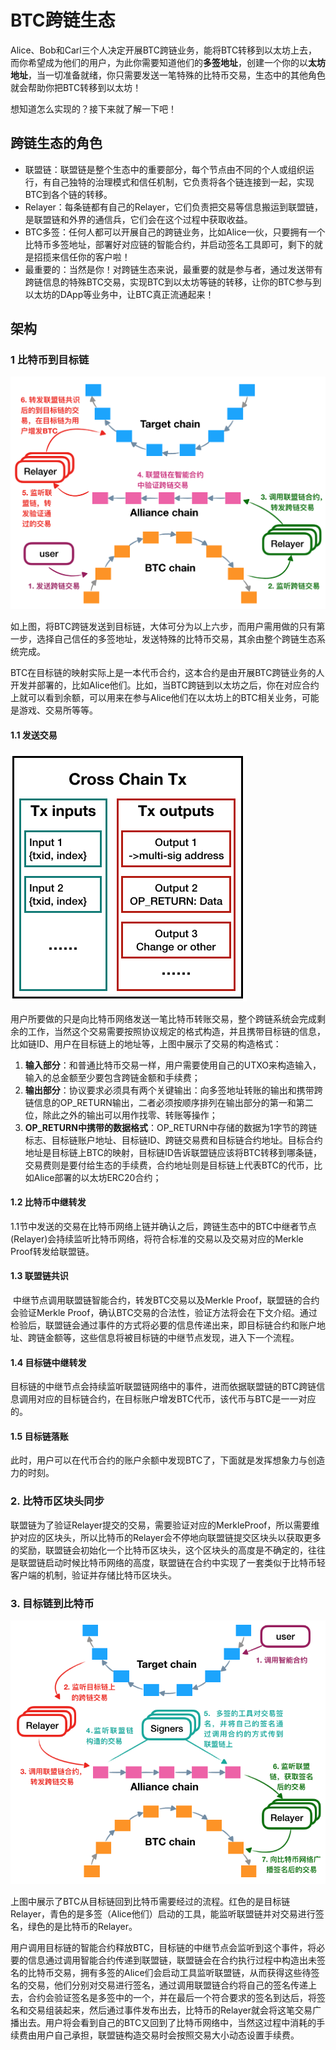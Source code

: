 # BTC跨链生态

Alice、Bob和Carl三个人决定开展BTC跨链业务，能将BTC转移到以太坊上去，而你希望成为他们的用户，为此你需要知道他们的**多签地址**，创建一个你的以**太坊地址**，当一切准备就绪，你只需要发送一笔特殊的比特币交易，生态中的其他角色就会帮助你把BTC转移到以太坊！

想知道怎么实现的？接下来就了解一下吧！

## 跨链生态的角色

- 联盟链：联盟链是整个生态中的重要部分，每个节点由不同的个人或组织运行，有自己独特的治理模式和信任机制，它负责将各个链连接到一起，实现BTC到各个链的转移。
- Relayer：每条链都有自己的Relayer，它们负责把交易等信息搬运到联盟链，是联盟链和外界的通信兵，它们会在这个过程中获取收益。
- BTC多签：任何人都可以开展自己的跨链业务，比如Alice一伙，只要拥有一个比特币多签地址，部署好对应链的智能合约，并启动签名工具即可，剩下的就是招揽来信任你的客户啦！
- 最重要的：当然是你！对跨链生态来说，最重要的就是参与者，通过发送带有跨链信息的特殊BTC交易，实现BTC到以太坊等链的转移，让你的BTC参与到以太坊的DApp等业务中，让BTC真正流通起来！

## 架构

### 1 比特币到目标链

![](pic/from.png)

​	如上图，将BTC跨链发送到目标链，大体可分为以上六步，而用户需用做的只有第一步，选择自己信任的多签地址，发送特殊的比特币交易，其余由整个跨链生态系统完成。

​	BTC在目标链的映射实际上是一本代币合约，这本合约是由开展BTC跨链业务的人开发并部署的，比如Alice他们。比如，当BTC跨链到以太坊之后，你在对应合约上就可以看到余额，可以用来在参与Alice他们在以太坊上的BTC相关业务，可能是游戏、交易所等等。

#### 1.1 发送交易

![](pic/cctx.png)

​	用户所要做的只是向比特币网络发送一笔比特币转账交易，整个跨链系统会完成剩余的工作，当然这个交易需要按照协议规定的格式构造，并且携带目标链的信息，比如链ID、用户在目标链上的地址等，上图中展示了交易的构造格式：

1. **输入部分**：和普通比特币交易一样，用户需要使用自己的UTXO来构造输入，输入的总金额至少要包含跨链金额和手续费；
2. **输出部分**：协议要求必须具有两个关键输出：向多签地址转账的输出和携带跨链信息的OP_RETURN输出，二者必须按顺序排列在输出部分的第一和第二位，除此之外的输出可以用作找零、转账等操作；
3. **OP_RETURN中携带的数据格式**：OP_RETURN中存储的数据为1字节的跨链标志、目标链账户地址、目标链ID、跨链交易费和目标链合约地址。目标合约地址是目标链上BTC的映射，目标链ID告诉联盟链应该将BTC转移到哪条链，交易费则是要付给生态的手续费，合约地址则是目标链上代表BTC的代币，比如Alice部署的以太坊ERC20合约；

#### 1.2 比特币中继转发

​	1.1节中发送的交易在比特币网络上链并确认之后，跨链生态中的BTC中继者节点(Relayer)会持续监听比特币网络，将符合标准的交易以及交易对应的Merkle Proof转发给联盟链。

#### 1.3 联盟链共识

​	中继节点调用联盟链智能合约，转发BTC交易以及Merkle Proof，联盟链的合约会验证Merkle Proof，确认BTC交易的合法性，验证方法将会在下文介绍。通过检验后，联盟链会通过事件的方式将必要的信息传递出来，即目标链合约和账户地址、跨链金额等，这些信息将被目标链的中继节点发现，进入下一个流程。

#### 1.4 目标链中继转发

​	目标链的中继节点会持续监听联盟链网络中的事件，进而依据联盟链的BTC跨链信息调用对应的目标链合约，在目标账户增发BTC代币，该代币与BTC是一一对应的。

#### 1.5 目标链落账

​	此时，用户可以在代币合约的账户余额中发现BTC了，下面就是发挥想象力与创造力的时刻。

### 2. 比特币区块头同步

联盟链为了验证Relayer提交的交易，需要验证对应的MerkleProof，所以需要维护对应的区块头，所以比特币的Relayer会不停地向联盟链提交区块头以获取更多的奖励，联盟链会初始化一个比特币区块头，这个区块头的高度是不确定的，往往是联盟链启动时候比特币网络的高度，联盟链在合约中实现了一套类似于比特币轻客户端的机制，验证并存储比特币区块头。

### 3. 目标链到比特币

![](pic/to.png)

上图中展示了BTC从目标链回到比特币需要经过的流程。红色的是目标链Relayer，青色的是多签（Alice他们）启动的工具，能监听联盟链并对交易进行签名，绿色的是比特币的Relayer。

用户调用目标链的智能合约释放BTC，目标链的中继节点会监听到这个事件，将必要的信息通过调用智能合约传递到联盟链，联盟链会在合约执行过程中构造出未签名的比特币交易，拥有多签的Alice们会启动工具监听联盟链，从而获得这些待签名的交易，他们分别对交易进行签名，通过调用联盟链合约将自己的签名传递上去，合约会验证签名是多签中的一个，并在最后一个符合要求的签名到达后，将签名和交易组装起来，然后通过事件发布出去，比特币的Relayer就会将这笔交易广播出去。用户将会看到自己的BTC又回到了比特币网络中，当然这过程中消耗的手续费由用户自己承担，联盟链构造交易时会按照交易大小动态设置手续费。